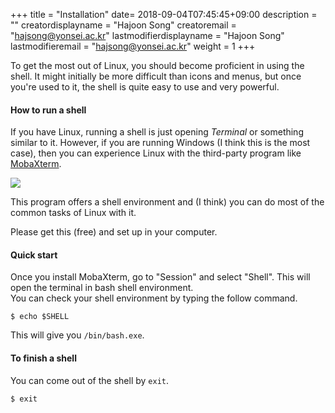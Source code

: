 +++
title = "Installation"
date= 2018-09-04T07:45:45+09:00
description = ""
creatordisplayname = "Hajoon Song"
creatoremail = "hajsong@yonsei.ac.kr"
lastmodifierdisplayname = "Hajoon Song"
lastmodifieremail = "hajsong@yonsei.ac.kr"
weight = 1
+++

To get the most out of Linux, you should become proficient in using the shell. It might initially be more difficult than icons and menus, but once you're used to it, the shell is quite easy to use and very powerful.

#### How to run a shell

If you have Linux, running a shell is just opening *Terminal* or something similar to it. However, if you are running Windows (I think this is the most case), then you can experience Linux with the third-party program like [MobaXterm](https://mobaxterm.mobatek.net).

![](/ATM4110/images/feature-terminal.png?classes=border,shadow)

This program offers a shell environment and (I think) you can do most of the common tasks of Linux with it.

Please get this (free) and set up in your computer.

#### Quick start

Once you install MobaXterm, go to "Session" and select "Shell".
This will open the terminal in bash shell environment.  
You can check your shell environment by typing the follow command.
```
$ echo $SHELL
```
This will give you ```/bin/bash.exe```.

#### To finish a shell
You can come out of the shell by ```exit```.
```
$ exit
```
